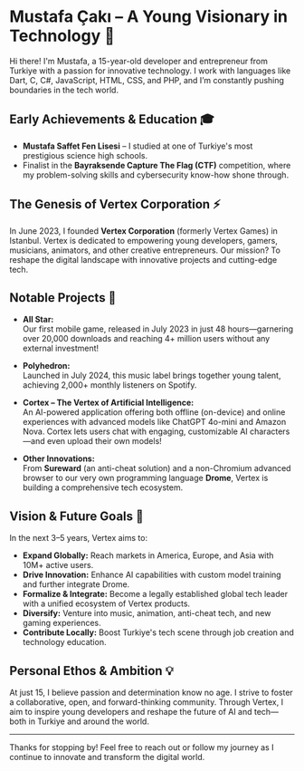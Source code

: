 # Mustafa Çakı – A Young Visionary in Technology 🚀

Hi there! I'm Mustafa, a 15-year-old developer and entrepreneur from Turkiye with a passion for innovative technology. I work with languages like Dart, C, C#, JavaScript, HTML, CSS, and PHP, and I’m constantly pushing boundaries in the tech world.

## Early Achievements & Education 🎓
- **Mustafa Saffet Fen Lisesi** – I studied at one of Turkiye's most prestigious science high schools.
- Finalist in the **Bayraksende Capture The Flag (CTF)** competition, where my problem-solving skills and cybersecurity know-how shone through.

## The Genesis of Vertex Corporation ⚡
In June 2023, I founded **Vertex Corporation** (formerly Vertex Games) in Istanbul. Vertex is dedicated to empowering young developers, gamers, musicians, animators, and other creative entrepreneurs. Our mission? To reshape the digital landscape with innovative projects and cutting-edge tech.

## Notable Projects 🌟
- **All Star:**  
  Our first mobile game, released in July 2023 in just 48 hours—garnering over 20,000 downloads and reaching 4+ million users without any external investment!
  
- **Polyhedron:**  
  Launched in July 2024, this music label brings together young talent, achieving 2,000+ monthly listeners on Spotify.

- **Cortex – The Vertex of Artificial Intelligence:**  
  An AI-powered application offering both offline (on-device) and online experiences with advanced models like ChatGPT 4o-mini and Amazon Nova. Cortex lets users chat with engaging, customizable AI characters—and even upload their own models!

- **Other Innovations:**  
  From **Sureward** (an anti-cheat solution) and a non-Chromium advanced browser to our very own programming language **Drome**, Vertex is building a comprehensive tech ecosystem.

## Vision & Future Goals 🔮
In the next 3–5 years, Vertex aims to:
- **Expand Globally:** Reach markets in America, Europe, and Asia with 10M+ active users.
- **Drive Innovation:** Enhance AI capabilities with custom model training and further integrate Drome.
- **Formalize & Integrate:** Become a legally established global tech leader with a unified ecosystem of Vertex products.
- **Diversify:** Venture into music, animation, anti-cheat tech, and new gaming experiences.
- **Contribute Locally:** Boost Turkiye's tech scene through job creation and technology education.

## Personal Ethos & Ambition 💡
At just 15, I believe passion and determination know no age. I strive to foster a collaborative, open, and forward-thinking community. Through Vertex, I aim to inspire young developers and reshape the future of AI and tech—both in Turkiye and around the world.

---

Thanks for stopping by! Feel free to reach out or follow my journey as I continue to innovate and transform the digital world.

